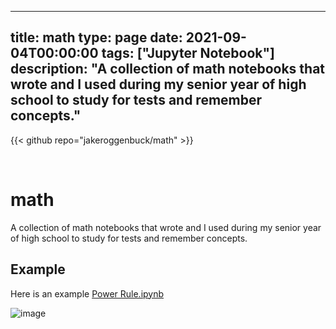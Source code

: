 
---
title: math
type: page
date: 2021-09-04T00:00:00
tags: ["Jupyter Notebook"]
description: "A collection of math notebooks that wrote and I used during my senior year of high school to study for tests and remember concepts."
---

{{< github repo="jakeroggenbuck/math" >}}

<br>

# math

A collection of math notebooks that wrote and I used during my senior year of high school to study for tests and remember concepts.

## Example
Here is an example [Power Rule.ipynb](https://github.com/JakeRoggenbuck/math/blob/main/Power%20Rule.ipynb)

![image](https://user-images.githubusercontent.com/35516367/185851639-e01fd0ac-1c17-4de2-8150-bff51f776ff5.png)
